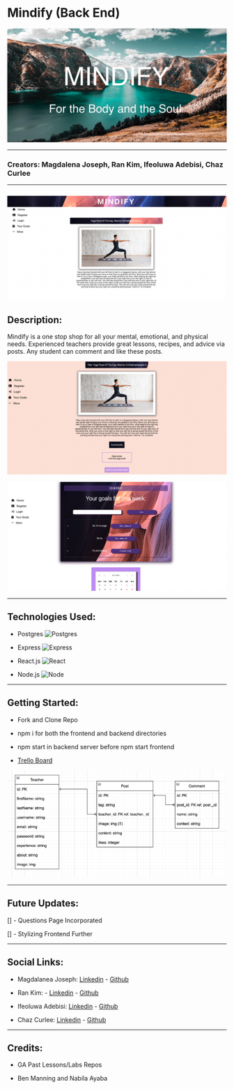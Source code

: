 
# Mindify (Back End)
![Mindify](img/mar-bustos-ARVFsI-32Uk-unsplash.jpg "Mindify")
***********
### Creators: Magdalena Joseph, Ran Kim, Ifeoluwa Adebisi, Chaz Curlee
************

![Mind1](img/mind1.png)

## Description:
Mindify is a one stop shop for all your mental, emotional, and physical needs. Experienced teachers provide great lessons, recipes, and advice via posts. Any student can comment and like these posts.

![Mind2](img/mind2.png)

![Mind3](img/mind3.png)

******
## Technologies Used:

- Postgres
    ![Postgres](https://external-content.duckduckgo.com/iu/?u=https%3A%2F%2Fengineering.nordeus.com%2Fcontent%2Fimages%2F2018%2F09%2Fpostgresql-cover-3.jpg&f=1&nofb=1)

- Express
    ![Express](https://external-content.duckduckgo.com/iu/?u=http%3A%2F%2Ffindnerd.s3.amazonaws.com%2Fimagedata%2F8007%2F8007.png&f=1&nofb=1)

- React.js
    ![React](https://external-content.duckduckgo.com/iu/?u=http%3A%2F%2Fblog.addthiscdn.com%2Fwp-content%2Fuploads%2F2014%2F11%2Faddthis-react-flux-javascript-scaling.png&f=1&nofb=1)

- Node.js
    ![Node](https://external-content.duckduckgo.com/iu/?u=https%3A%2F%2Fwww.centizen.com%2Fwp-content%2Fuploads%2F2020%2F03%2FNodejs_performance-800x534.png&f=1&nofb=1)

****
## Getting Started:
- Fork and Clone Repo

- npm i for both the frontend and backend directories

- npm start in backend server before npm start frontend

- [Trello Board](https://trello.com/b/7b1J7R2G/mindify)

 ![ERD](img/erd.png)

******
## Future Updates:

[] - Questions Page Incorporated

[] - Stylizing Frontend Further

*****
## Social Links:
 - Magdalanea Joseph: [Linkedin](https://www.linkedin.com/in/magdalena-joseph8/) - [Github](https://github.com/MagJoseph)

 - Ran Kim: - [Linkedin](https://www.linkedin.com/in/rankim/) - [Github](https://github.com/rannkimm)

 - Ifeoluwa Adebisi: [Linkedin](https://www.linkedin.com/in/ifeoluwa-adebisi-b6a9911b7/) - [Github](https://github.com/SEIfeoluwa)

 - Chaz Curlee: [Linkedin](https://www.linkedin.com/in/magdalena-joseph8/) - [Github](https://github.com/chazcurlee)

 ******
 ## Credits:

 - GA Past Lessons/Labs Repos

 - Ben Manning and Nabila Ayaba

